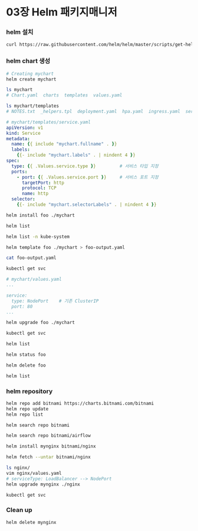 # 03장 Helm 패키지매니저

### helm 설치

```bash
curl https://raw.githubusercontent.com/helm/helm/master/scripts/get-helm-3 | bash
```

### helm chart 생성

```bash
# Creating mychart
helm create mychart

ls mychart
# Chart.yaml  charts  templates  values.yaml
```

```bash
ls mychart/templates
# NOTES.txt  _helpers.tpl  deployment.yaml  hpa.yaml  ingress.yaml  service.yaml  serviceaccount.yaml  tests
```


```yaml
# mychart/templates/service.yaml
apiVersion: v1
kind: Service
metadata:
  name: {{ include "mychart.fullname" . }}
  labels:
    {{- include "mychart.labels" . | nindent 4 }}
spec:
  type: {{ .Values.service.type }}         # 서비스 타입 지정
  ports:
    - port: {{ .Values.service.port }}     # 서비스 포트 지정
      targetPort: http
      protocol: TCP
      name: http
  selector:
    {{- include "mychart.selectorLabels" . | nindent 4 }}
```



```bash
helm install foo ./mychart
```

```bash
helm list

helm list -n kube-system
```



```bash
helm template foo ./mychart > foo-output.yaml

cat foo-output.yaml
```

```bash
kubectl get svc
```

```yaml
# mychart/values.yaml
...

service:
  type: NodePort    # 기존 ClusterIP
  port: 80        
...
```


```bash
helm upgrade foo ./mychart

kubectl get svc

helm list
```


```bash
helm status foo
```


```bash
helm delete foo

helm list
```

### helm repository

```bash
helm repo add bitnami https://charts.bitnami.com/bitnami
helm repo update
helm repo list
```

```bash
helm search repo bitnami

helm search repo bitnami/airflow
```


```bash
helm install mynginx bitnami/nginx
```


```bash
helm fetch --untar bitnami/nginx

ls nginx/
vim nginx/values.yaml
# serviceType: LoadBalancer --> NodePort
helm upgrade mynginx ./nginx

kubectl get svc
```

### Clean up

```bash
helm delete mynginx
```
